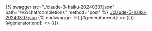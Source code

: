 [#generator:start]: <> ({ "template": "openapi" })
[#generator:start]: <> ({ "template": "openapi" })
{% swagger src="./claude-3-haiku-20240307.json" path="/v2/chat/completions" method="post" %}
[./claude-3-haiku-20240307.json](./claude-3-haiku-20240307.json)
{% endswagger %}
[#generator:end]: <> ({})
[#generator:end]: <> ({})